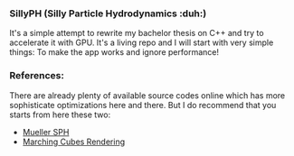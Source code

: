 ### SillyPH (Silly Particle Hydrodynamics :duh:)

It's a simple attempt to rewrite my bachelor thesis on C++ and try to accelerate it with GPU.
It's a living repo and I will start with very simple things: To make the app works and ignore performance!

### References:

There are already plenty of available source codes online which has more sophisticate optimizations here and there. But I do recommend that you starts from here these two:

* [Mueller SPH][1]
* [Marching Cubes Rendering][2]


[1]: chrome-extension://oemmndcbldboiebfnladdacbdfmadadm/https://matthias-research.github.io/pages/publications/sca03.pdf

[2]: https://en.wikipedia.org/wiki/Marching_cubes
